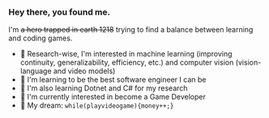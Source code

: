 ### Hey there, you found me.




I'm ~~a hero trapped in earth 1218~~ trying to find a balance between learning and coding games.

- 🔭 Research-wise, I'm interested in machine learning (improving continuity, generalizability, efficiency, etc.) and computer vision (vision-language and video models)
- 🚀 I'm learning to be the best software engineer I can be
- 🧐 I'm also learning Dotnet and C# for my research
- 👾 I'm currently interested in become a Game Developer
- 🌭 My dream: `while(playvideogame){money++;}`
